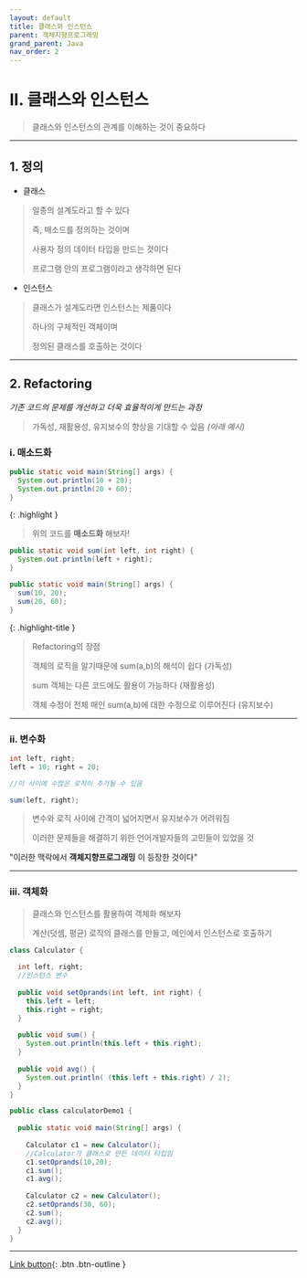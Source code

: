 ```yaml
---
layout: default
title: 클래스와 인스턴스
parent: 객체지향프로그래밍
grand_parent: Java
nav_order: 2
---
```


# II. 클래스와 인스턴스

> 클래스와 인스턴스의 관계를 이해하는 것이 중요하다

---

## 1. 정의

- 클래스

> 일종의 설계도라고 할 수 있다
>
> 즉, 매소드를 정의하는 것이며
>
> 사용자 정의 데이터 타입을 만드는 것이다
>
> 프로그램 안의 프로그램이라고 생각하면 된다

- 인스턴스

> 클래스가 설계도라면 인스턴스는 제품이다
>
> 하나의 구체적인 객체이며
> 
> 정의된 클래스를 호출하는 것이다

---

## 2. Refactoring

_기존 코드의 문제를 개선하고 더욱 효율적이게 만드는 과정_

> 가독성, 재활용성, 유지보수의 향상을 기대할 수 있음 _(아래 예시)_


### i. 매소드화

```java
public static void main(String[] args) {
  System.out.println(10 + 20);
  System.out.println(20 + 60);
}
```

{: .highlight }
> 위의 코드를 **매소드화** 해보자!

```java
public static void sum(int left, int right) {
  System.out.println(left + right);
}

public static void main(String[] args) {
  sum(10, 20);
  sum(20, 60);
}
```

{: .highlight-title }
> Refactoring의 장점
>
> 객체의 로직을 알기때문에 sum(a,b)의 해석이 쉽다 (가독성)
>
> sum 객체는 다른 코드에도 활용이 가능하다 (재활용성)
>
> 객체 수정이 전체 매인 sum(a,b)에 대한 수정으로 이루어진다 (유지보수)

---

### ii. 변수화

```java
int left, right;
left = 10; right = 20;

//이 사이에 수많은 로직이 추가될 수 있음

sum(left, right);
```

> 변수와 로직 사이에 간격이 넓어지면서 유지보수가 어려워짐
>
> 이러한 문제들을 해결하기 위한 언어개발자들의 고민들이 있었을 것

"이러한 맥락에서 **객체지향프로그래밍** 이 등장한 것이다"

---

### iii. 객체화

> 클래스와 인스턴스를 활용하여 객체화 해보자
>
> 계산(덧셈, 평균) 로직의 클래스를 만들고, 메인에서 인스턴스로 호출하기

```java
class Calculator {
	
  int left, right;
  //인스턴스 변수
	
  public void setOprands(int left, int right) {
    this.left = left;
    this.right = right;
  }
	
  public void sum() {
    System.out.println(this.left + this.right);
  }
	
  public void avg() {
    System.out.println( (this.left + this.right) / 2);
  }
}

public class calculatorDemo1 {
	
  public static void main(String[] args) {
		
    Calculator c1 = new Calculator(); 
    //Calculator가 클래스로 만든 데이터 타입임
    c1.setOprands(10,20);
    c1.sum();
    c1.avg();
		
    Calculator c2 = new Calculator();
    c2.setOprands(30, 60);
    c2.sum();
    c2.avg();
  }
}
```

---

[Link button](https://opentutorials.org/course/1223/5400){: .btn .btn-outline }